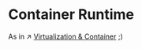 # Container Runtime



As in ↗ [Virtualization & Container](../🏂%20Virtualization%20&%20Containers/Virtualization%20&%20Container.md) ;)


